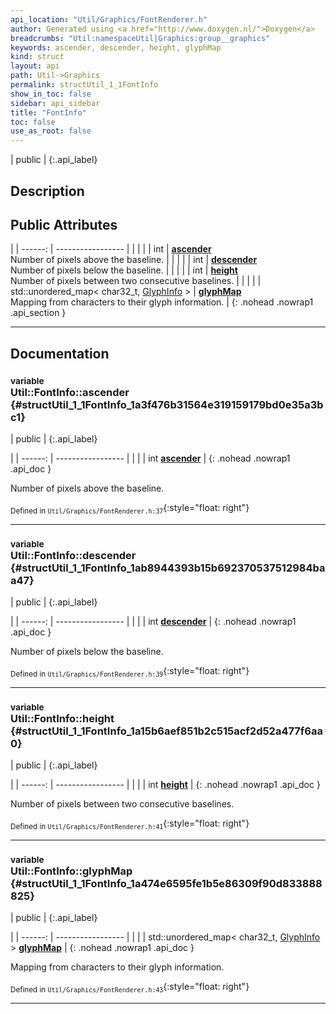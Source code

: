 ```yaml
---
api_location: "Util/Graphics/FontRenderer.h"
author: Generated using <a href="http://www.doxygen.nl/">Doxygen</a>
breadcrumbs: "Util:namespaceUtil|Graphics:group__graphics"
keywords: ascender, descender, height, glyphMap
kind: struct
layout: api
path: Util->Graphics
permalink: structUtil_1_1FontInfo
show_in_toc: false
sidebar: api_sidebar
title: "FontInfo"
toc: false
use_as_root: false
---
```


| public |
{:.api_label}

## Description





## Public Attributes

|
| ------: | ----------------- |
|  | |
| int | **[ascender](#structUtil_1_1FontInfo_1a3f476b31564e319159179bd0e35a3bc1)**  <br/> Number of pixels above the baseline. |
|  | |
| int | **[descender](#structUtil_1_1FontInfo_1ab8944393b15b692370537512984baa47)**  <br/> Number of pixels below the baseline. |
|  | |
| int | **[height](#structUtil_1_1FontInfo_1a15b6aef851b2c515acf2d52a477f6aa0)**  <br/> Number of pixels between two consecutive baselines. |
|  | |
| std::unordered_map< char32_t, [GlyphInfo](structUtil_1_1GlyphInfo) > | **[glyphMap](#structUtil_1_1FontInfo_1a474e6595fe1b5e86309f90d833888825)**  <br/> Mapping from characters to their glyph information. |
{: .nohead .nowrap1 .api_section }


-------------------------------------------------------------------

## Documentation

### <small>variable</small><br/> Util::FontInfo::ascender {#structUtil_1_1FontInfo_1a3f476b31564e319159179bd0e35a3bc1}

| public |
{:.api_label}

|
| ------: | ----------------- |
|  |
| int **[ascender](#structUtil_1_1FontInfo_1a3f476b31564e319159179bd0e35a3bc1)**  |
{: .nohead .nowrap1 .api_doc }

Number of pixels above the baseline.





<sub>Defined in `Util/Graphics/FontRenderer.h:37`</sub>{:style="float: right"}

-------------------------------------------------------------------

### <small>variable</small><br/> Util::FontInfo::descender {#structUtil_1_1FontInfo_1ab8944393b15b692370537512984baa47}

| public |
{:.api_label}

|
| ------: | ----------------- |
|  |
| int **[descender](#structUtil_1_1FontInfo_1ab8944393b15b692370537512984baa47)**  |
{: .nohead .nowrap1 .api_doc }

Number of pixels below the baseline.





<sub>Defined in `Util/Graphics/FontRenderer.h:39`</sub>{:style="float: right"}

-------------------------------------------------------------------

### <small>variable</small><br/> Util::FontInfo::height {#structUtil_1_1FontInfo_1a15b6aef851b2c515acf2d52a477f6aa0}

| public |
{:.api_label}

|
| ------: | ----------------- |
|  |
| int **[height](#structUtil_1_1FontInfo_1a15b6aef851b2c515acf2d52a477f6aa0)**  |
{: .nohead .nowrap1 .api_doc }

Number of pixels between two consecutive baselines.





<sub>Defined in `Util/Graphics/FontRenderer.h:41`</sub>{:style="float: right"}

-------------------------------------------------------------------

### <small>variable</small><br/> Util::FontInfo::glyphMap {#structUtil_1_1FontInfo_1a474e6595fe1b5e86309f90d833888825}

| public |
{:.api_label}

|
| ------: | ----------------- |
|  |
| std::unordered_map< char32_t, [GlyphInfo](structUtil_1_1GlyphInfo) > **[glyphMap](#structUtil_1_1FontInfo_1a474e6595fe1b5e86309f90d833888825)**  |
{: .nohead .nowrap1 .api_doc }

Mapping from characters to their glyph information.





<sub>Defined in `Util/Graphics/FontRenderer.h:43`</sub>{:style="float: right"}

-------------------------------------------------------------------

